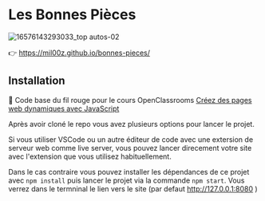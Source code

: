 # Les Bonnes Pièces

![16576143293033_top autos-02](https://github.com/Mil00Z/bonnes-pieces/assets/26485097/e6d9f078-c914-4887-964e-14d9d27cfce5)


👉 https://mil00z.github.io/bonnes-pieces/


## Installation

📌 Code base du fil rouge pour le cours OpenClassrooms [Créez des pages web dynamiques avec JavaScript](https://openclassrooms.com/fr/courses/7697016-creez-des-pages-web-dynamiques-avec-javascript)

Après avoir cloné le repo vous avez plusieurs options pour lancer le projet. 

Si vous utiliser VSCode ou un autre éditeur de code avec une extersion de serveur web comme live server, vous pouvez lancer direcement votre site avec l'extension que vous utilisez habituellement. 

Dans le cas contraire vous pouvez installer les dépendances de ce projet avec `npm install` puis lancer le projet via la commande `npm start`. Vous verrez dans le termninal le lien vers le site (par defaut http://127.0.0.1:8080 )

